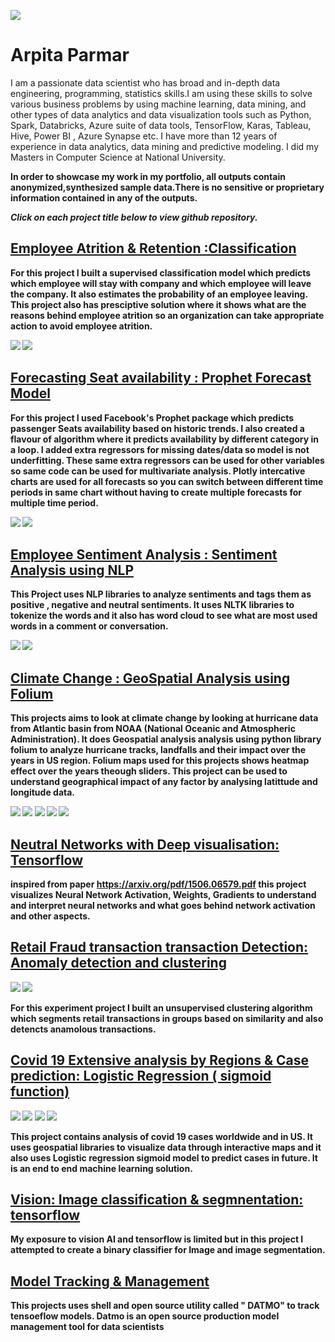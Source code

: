
![](/images/githubprofile.jpeg) 

# Arpita Parmar

I am a passionate data scientist who has broad and in-depth data engineering, programming, statistics skills.I am using these skills to solve various business problems by using machine learning, data mining, and other types of data analytics and data visualization tools such as Python, Spark, Databricks, Azure suite of data tools, TensorFlow, Karas, Tableau, Hive, Power BI , Azure Synapse etc. 
I have more than 12 years of experience in data analytics, data mining and predictive modeling. I did my Masters in Computer Science at National University.

<b>In order to showcase my work in my portfolio, all outputs contain anonymized,synthesized sample data.There is no sensitive or proprietary information contained in any of the outputs.<b>

*Click on each project title below to view github repository.*
## [Employee Atrition & Retention :Classification](https://github.com/ArpitaisAn0maly/SentimentAnalysis)


For this project I built a supervised classification model which predicts which employee will stay with company and which employee will leave the company. It also estimates the probability of an employee leaving. This project also has presciptive solution where it shows what are the reasons behind employee atrition so an organization can take appropriate action to avoid employee atrition. 

![](images/confusionmatrix.png)
![](images/TurnOverManager.png)

## [Forecasting Seat availability : Prophet Forecast Model](https://github.com/ArpitaisAn0maly/Machine-Learning-Forecasting)

For this project I used Facebook's Prophet package which predicts passenger Seats availability based on historic trends. I also created a flavour of algorithm where it predicts availability by different category in a loop. I added extra regressors for missing dates/data so model is not underfitting. These same extra regressors can be used for other variables so same code can be used for multivariate analysis. Plotly intercative charts are used for all forecasts so you can switch between different time periods in same chart without having to create multiple forecasts for multiple time period.

![](images/TrendForecast.png)
![](images/TrendForecastComponent.png)

## [Employee Sentiment Analysis : Sentiment Analysis using NLP](https://github.com/ArpitaisAn0maly/SentimentAnalysis)

This Project uses NLP libraries to analyze sentiments and tags them as positive , negative and neutral sentiments. It uses NLTK libraries to tokenize the words and it also has word cloud to see what are most used words in a comment or conversation.

![](images/SentEmp.png)
![](images/wordcloud.png)

## [Climate Change : GeoSpatial Analysis using Folium](https://github.com/ArpitaisAn0maly/GeospatialAnalysis_Folium)

This projects aims to look at climate change by looking at hurricane data from Atlantic basin from NOAA (National Oceanic and Atmospheric Administration). It does Geospatial analysis analysis using python library folium to analyze hurricane tracks, landfalls and their impact over the years in US region. Folium maps used for this projects shows heatmap effect over the years theough sliders. This project can be used to understand geographical impact of any factor by analysing latittude and longitude data. 

![](images/Hurricanetimelapse.png)
![](images/LandfallLocation.png)
![](images/HurricaneTotalVsLandfall.png)
![](images/climate1.png)
![](images/climate2.png)

## [Neutral Networks with Deep visualisation: Tensorflow](https://github.com/ArpitaisAn0maly/Vision_Deep_Learning_Visulisation)

inspired from paper https://arxiv.org/pdf/1506.06579.pdf this project visualizes Neural Network Activation, Weights, Gradients to understand and interpret neural networks and what goes behind network activation and other aspects.


## [Retail Fraud transaction transaction Detection: Anomaly detection and clustering](https://github.com/ArpitaisAn0maly/Machine-Learning-AnomalyDetection)

![](images/t-SNE.png)
![](images/Fraud.png)

For this experiment project I built an unsupervised clustering algorithm which segments retail transactions in groups based on similarity and also detencts anamolous transactions.

## [Covid 19 Extensive analysis by Regions & Case prediction: Logistic Regression ( sigmoid function)](https://github.com/ArpitaisAn0maly/Machine-Learning-Covid19)

![](images/DailycasesByCountry.png)
![](images/CovidUSSituation.png)
![](images/CovidPredictionModel.png)
![](images/Fatalitiesgrowth.png)


This project contains analysis of covid 19 cases worldwide and in US. It uses geospatial libraries to visualize data through interactive maps and it also uses Logistic regression sigmoid model to predict cases in future. It is an end to end machine learning solution.

## [Vision: Image classification & segmnentation: tensorflow](https://github.com/ArpitaisAn0maly/Vision-Cnn_Segmentation)

My exposure to vision AI and tensorflow is limited but in this project I attempted to create a binary classifier for Image and image segmentation.

## [Model Tracking & Management ](https://github.com/ArpitaisAn0maly/Vision-Deep-Learning-Model-Tracking)

This projects uses shell and open source utility called " DATMO" to track tensoeflow models. Datmo is an open source production model management tool for data scientists








<!---
ArpitaisAn0maly/ArpitaisAn0maly is a ✨ special ✨ repository because its `README.md` (this file) appears on your GitHub profile.
You can click the Preview link to take a look at your changes.
--->
